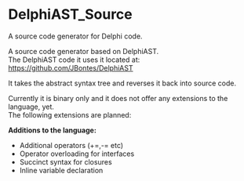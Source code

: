 # DelphiAST_Source
A source code generator for Delphi code.

A source code generator based on DelphiAST.  
The DelphiAST code it uses it located at: https://github.com/JBontes/DelphiAST  

It takes the abstract syntax tree and reverses it back into source code.

Currently it is binary only and it does not offer any extensions to the language, yet.  
The following extensions are planned:

**Additions to the language:**

- Additional operators  (+=,-= etc)
- Operator overloading for interfaces
- Succinct syntax for closures
- Inline variable declaration
